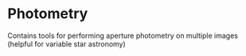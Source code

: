 # Photometry
Contains tools for performing aperture photometry on multiple images (helpful for variable star astronomy)
